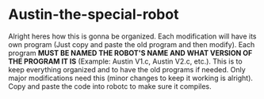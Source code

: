 # Austin-the-special-robot
Alright heres how this is gonna be organized. Each modification will have its own program (Just copy and paste
the old program and then modify). Each program **MUST BE NAMED THE ROBOT'S NAME AND WHAT VERSION OF THE PROGRAM 
IT IS** (Example: Austin V1.c, Austin V2.c, etc.). This is to keep everything organized and to have the old programs
if needed. Only major modifications need this (minor changes to keep it working is alright). Copy and paste the code into robotc
to make sure it compiles.
